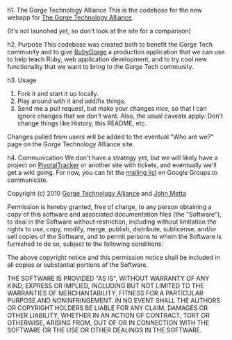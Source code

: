 h1. The Gorge Technology Alliance
This is the codebase for the new webapp for [The Gorge Technology Alliance](http://crgta.org).

(It's not launched yet, so don't look at the site for a comparison) 

h2. Purpose
This codebase was created both to benefit the Gorge Tech community and to give [RubyGorge](http://rubygorge.org) a
production application that we can use to help teach Ruby, web application development, and to try
cool new functionality that we want to bring to the Gorge Tech community.

h3. Usage
1. Fork it and start it up locally.
2. Play around with it and add/fix things. 
3. Send me a pull request, but make your changes nice, so that I can ignore changes that we don't want. 
Also, the usual caveats apply: Don't change things like History, this README, etc.

Changes pulled from users will be added to the eventual "Who are we?" page on the Gorge Technology Alliance site.

h4. Communication
We don't have a strategy yet, but we will likely have a project on [PivotalTracker](http://pivotaltracker.com) or
another site with tickets, and eventually we'll get a wiki going. For now, you can hit the [mailing list](http://groups.google.com/group/rubygorge) 
on Google Groups to communicate.

Copyright (c) 2010 [Gorge Technology Alliance](http://crgta.org) and [John Metta](http://mettadore.com)

Permission is hereby granted, free of charge, to any person obtaining a copy
of this software and associated documentation files (the "Software"), to deal
in the Software without restriction, including without limitation the rights
to use, copy, modify, merge, publish, distribute, sublicense, and/or sell
copies of the Software, and to permit persons to whom the Software is
furnished to do so, subject to the following conditions:

The above copyright notice and this permission notice shall be included in
all copies or substantial portions of the Software.

THE SOFTWARE IS PROVIDED "AS IS", WITHOUT WARRANTY OF ANY KIND, EXPRESS OR
IMPLIED, INCLUDING BUT NOT LIMITED TO THE WARRANTIES OF MERCHANTABILITY,
FITNESS FOR A PARTICULAR PURPOSE AND NONINFRINGEMENT. IN NO EVENT SHALL THE
AUTHORS OR COPYRIGHT HOLDERS BE LIABLE FOR ANY CLAIM, DAMAGES OR OTHER
LIABILITY, WHETHER IN AN ACTION OF CONTRACT, TORT OR OTHERWISE, ARISING FROM,
OUT OF OR IN CONNECTION WITH THE SOFTWARE OR THE USE OR OTHER DEALINGS IN
THE SOFTWARE.